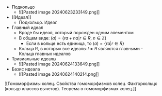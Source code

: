 - Подкольцо
	- ![[Pasted image 20240623233149.png]]
- [[Идеал]]
	- Подкольцо. Идеал
- Главный идеал
	- Вроде бы идеал, который порожден одним элементом
	- В общем виде: $(a)=\{ra+na|r\in R,\ n\in \mathbb{Z}\}$
		- Если в кольце есть единица, то $(a)=\{ra|r\in R\}$
	- Кольца R, в которых все идеалы $I \not= R$ являются главными - Кольца главных идеалов
- Тривиальные идеалы
	- ![[Pasted image 20240624133649.png]]
- Базис идеала
	- ![[Pasted image 20240624140214.png]]


[[Гомоморфизмы колец. Свойства гомоморфизмов колец. Факторкольцо (кольцо классов вычетов). Теорема о гомоморфизмах колец.]]
